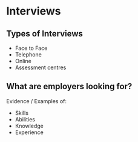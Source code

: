 # Interviews

## Types of Interviews

- Face to Face
- Telephone
- Online
- Assessment centres

## What are employers looking for?

Evidence / Examples of:

- Skills
- Abilities
- Knowledge 
- Experience

